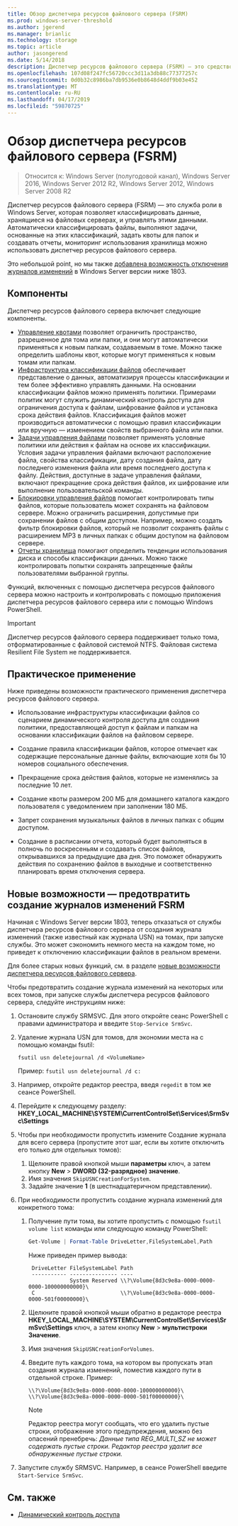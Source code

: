 ```yaml
---
title: Обзор диспетчера ресурсов файлового сервера (FSRM)
ms.prod: windows-server-threshold
ms.author: jgerend
ms.manager: brianlic
ms.technology: storage
ms.topic: article
author: jasongerend
ms.date: 5/14/2018
description: Диспетчер ресурсов файлового сервера (FSRM) — это средство, которая позволяет классифицировать данные на файловом сервере Windows Server и управлять.
ms.openlocfilehash: 107d08f247fc56720ccc3d11a3db88c77377257c
ms.sourcegitcommit: 0d0b32c8986ba7db9536e0b8648d4ddf9b03e452
ms.translationtype: MT
ms.contentlocale: ru-RU
ms.lasthandoff: 04/17/2019
ms.locfileid: "59870725"
---
```

# <a name="file-server-resource-manager-fsrm-overview"></a>Обзор диспетчера ресурсов файлового сервера (FSRM)

> Относится к: Windows Server (полугодовой канал), Windows Server 2016, Windows Server 2012 R2, Windows Server 2012, Windows Server 2008 R2

Диспетчер ресурсов файлового сервера (FSRM) — это служба роли в Windows Server, которая позволяет классифицировать данные, хранящиеся на файловых серверах, и управлять этими данными. Автоматически классифицировать файлы, выполняют задачи, основанные на этих классификаций, задать квоты для папок и создавать отчеты, мониторинг использования хранилища можно использовать диспетчер ресурсов файлового сервера.

Это небольшой point, но мы также [добавлена возможность отключения журналов изменений](#whats-new) в Windows Server версии ниже 1803.

## <a name="features"></a>Компоненты

Диспетчер ресурсов файлового сервера включает следующие компоненты.

-   [Управление квотами](quota-management.md) позволяет ограничить пространство, разрешенное для тома или папки, и они могут автоматически применяться к новым папкам, создаваемым в томе. Можно также определить шаблоны квот, которые могут применяться к новым томам или папкам.  
-   [Инфраструктура классификации файлов](classification-management.md) обеспечивает представление о данных, автоматизируя процессы классификации и тем более эффективно управлять данными. На основании классификации файлов можно применять политики. Примерами политик могут служить динамический контроль доступа для ограничения доступа к файлам, шифрование файлов и установка срока действия файлов. Классификация файлов может производиться автоматически с помощью правил классификации или вручную — изменением свойств выбранного файла или папки.
-   [Задачи управления файлами](file-management-tasks.md) позволяет применять условные политики или действия к файлам на основе их классификации. Условия задачи управления файлами включают расположение файла, свойства классификации, дату создания файла, дату последнего изменения файла или время последнего доступа к файлу. Действия, доступные в задаче управления файлами, включают прекращение срока действия файлов, их шифрование или выполнение пользовательской команды.
-   [Блокировки управления файлов](file-screening-management.md) помогает контролировать типы файлов, которые пользователь может сохранять на файловом сервере. Можно ограничить расширения, допустимые при сохранении файлов с общим доступом. Например, можно создать фильтр блокировки файлов, который не позволит сохранять файлы с расширением MP3 в личных папках с общим доступом на файловом сервере.
-   [Отчеты хранилища](storage-reports-management.md) помогают определить тенденции использования диска и способы классификации данных. Можно также контролировать попытки сохранять запрещенные файлы пользователями выбранной группы.  
  
Функций, включенных с помощью диспетчера ресурсов файлового сервера можно настроить и контролировать с помощью приложения диспетчера ресурсов файлового сервера или с помощью Windows PowerShell.
  
> [!IMPORTANT]
>  Диспетчер ресурсов файлового сервера поддерживает только тома, отформатированные с файловой системой NTFS. Файловая система Resilient File System не поддерживается.  
  
## <a name="practical-applications"></a>Практическое применение  
 Ниже приведены возможности практического применения диспетчера ресурсов файлового сервера.  
  
-   Использование инфраструктуры классификации файлов со сценарием динамического контроля доступа для создания политики, предоставляющей доступ к файлам и папкам на основании классификации файлов на файловом сервере.  
  
-   Создание правила классификации файлов, которое отмечает как содержащие персональные данные файлы, включающие хотя бы 10 номеров социального обеспечения.  
  
-   Прекращение срока действия файлов, которые не изменялись за последние 10 лет.  
  
-   Создание квоты размером 200 МБ для домашнего каталога каждого пользователя с уведомлением при заполнении 180 МБ.  
  
-   Запрет сохранения музыкальных файлов в личных папках с общим доступом.  
  
-   Создание в расписании отчета, который будет выполняться в полночь по воскресеньям и создавать список файлов, открывавшихся за предыдущие два дня. Это поможет обнаружить действия по сохранению файлов в выходные и соответственно планировать время отключения сервера.  

## <a name="whats-new"></a>Новые возможности — предотвратить создание журналов изменений FSRM

Начиная с Windows Server версии 1803, теперь отказаться от службы диспетчера ресурсов файлового сервера от создания журнала изменений (также известный как журнала USN) на томах, при запуске службы. Это может сэкономить немного места на каждом томе, но приведет к отключению классификации файлов в реальном времени.

Для более старых новых функций, см. в разделе [новые возможности диспетчера ресурсов файлового сервера](https://technet.microsoft.com/library/dn383587.aspx).

Чтобы предотвратить создание журнала изменений на некоторых или всех томов, при запуске службы диспетчера ресурсов файлового сервера, следуйте инструкциям ниже: 

1. Остановите службу SRMSVC. Для этого откройте сеанс PowerShell с правами администратора и введите `Stop-Service SrmSvc`.
2. Удаление журнала USN для томов, для экономии места на с помощью команды fsutil: 

      ```
      fsutil usn deletejournal /d <VolumeName>
      ```
    Пример: `fsutil usn deletejournal /d c:`

3. Например, откройте редактор реестра, введя `regedit` в том же сеансе PowerShell.
4. Перейдите к следующему разделу: **HKEY_LOCAL_MACHINE\SYSTEM\CurrentControlSet\Services\SrmSvc\Settings**
5. Чтобы при необходимости пропустить измените Создание журнала для всего сервера (пропустите этот шаг, если вы хотите отключить его только для отдельных томов):
    1. Щелкните правой кнопкой мыши **параметры** ключ, а затем кнопку **New** > **DWORD (32-разрядное) значение**. 
    1. Имя значения `SkipUSNCreationForSystem`.
    1. Задайте значение **1** (в шестнадцатеричном представлении).
6. При необходимости пропустить создание журнала изменений для конкретного тома:
    1. Получение пути тома, вы хотите пропустить с помощью `fsutil volume list` команды или следующую команду PowerShell:
        ```PowerShell
        Get-Volume | Format-Table DriveLetter,FileSystemLabel,Path
        ```
       Ниже приведен пример вывода:

       ```
        DriveLetter FileSystemLabel Path
        ----------- --------------- ----
                    System Reserved \\?\Volume{8d3c9e8a-0000-0000-0000-100000000000}\
        C                           \\?\Volume{8d3c9e8a-0000-0000-0000-501f00000000}\
       ```
    2. Щелкните правой кнопкой мыши обратно в редакторе реестра **HKEY_LOCAL_MACHINE\SYSTEM\CurrentControlSet\Services\SrmSvc\Settings** ключ, а затем кнопку **New** > **мультистроки Значение**.
    3. Имя значения `SkipUSNCreationForVolumes`.
    4. Введите путь каждого тома, на котором вы пропускать этап создания журнала изменений, поместив каждого пути в отдельной строке. Пример:

        ```
        \\?\Volume{8d3c9e8a-0000-0000-0000-100000000000}\
        \\?\Volume{8d3c9e8a-0000-0000-0000-501f00000000}\
        ```

        > [!NOTE] 
        > Редактор реестра могут сообщать, что его удалить пустые строки, отображение этого предупреждения, можно без опасений пренебречь: *Данные типа REG_MULTI_SZ не может содержать пустые строки. Редактор реестра удалит все обнаруженные пустые строки.*

7. Запустите службу SRMSVC. Например, в сеансе PowerShell введите `Start-Service SrmSvc`.



## <a name="see-also"></a>См. также

- [Динамический контроль доступа](https://technet.microsoft.com/library/dn408191(v=ws.11).aspx) 